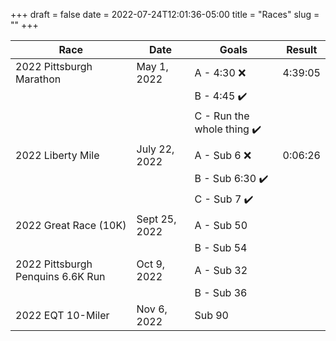 +++ 
draft = false
date = 2022-07-24T12:01:36-05:00
title = "Races"
slug = "" 
+++

| Race                              | Date          | Goals                     | Result  |
|-----------------------------------|---------------|---------------------------|---------|
| 2022 Pittsburgh Marathon          | May 1, 2022   | A - 4:30 ❌               | 4:39:05 | 
|                                   |               | B - 4:45 ✔️                |         |
|                                   |               | C - Run the whole thing ✔️ |         |
| 2022 Liberty Mile                 | July 22, 2022 | A - Sub 6 ❌              | 0:06:26 |
|                                   |               | B - Sub 6:30 ✔️            |         |
|                                   |               | C - Sub 7 ✔️               |         |
| 2022 Great Race (10K)             | Sept 25, 2022 | A - Sub 50                |         |
|                                   |               | B - Sub 54                |         |
| 2022 Pittsburgh Penquins 6.6K Run | Oct 9, 2022   | A - Sub 32                |         |
|                                   |               | B - Sub 36                |         |
| 2022 EQT 10-Miler                 | Nov 6, 2022   | Sub 90                    |         |
